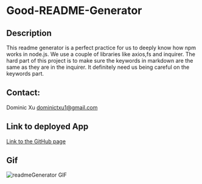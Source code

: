 # Good-README-Generator

## Description
This readme generator is a perfect practice for us to deeply know how npm works in node.js. We use a couple of libraries like axios,fs and inquirer. The hard part of this project is to make sure the keywords in markdown are the same as they are in the inquirer. It definitely need us being careful on the keywords part.

## Contact:
Dominic Xu dominictxu1@gmail.com

## Link to deployed App
[Link to the GitHub page](https://github.com/lorddominic/Good-README-Generator)

## Gif
![readmeGenerator GIF](readmeGenerator.gif)
